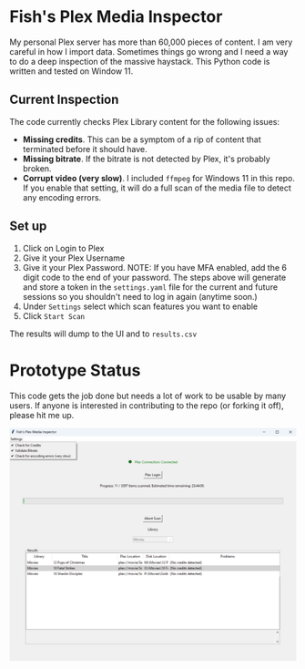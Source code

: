 # Fish's Plex Media Inspector
My personal Plex server has more than 60,000 pieces of content. I am very careful in how I import data. Sometimes things go wrong and I need a way to do a deep inspection of the massive haystack. This Python code is written and tested on Window 11. 

## Current Inspection
The code currently checks Plex Library content for the following issues:
- **Missing credits**. This can be a symptom of a rip of content that terminated before it should have.
- **Missing bitrate**. If the bitrate is not detected by Plex, it's probably broken.
- **Corrupt video (very slow)**. I included `ffmpeg` for Windows 11 in this repo. If you enable that setting, it will do a full scan of the media file to detect any encoding errors.

## Set up
1) Click on Login to Plex
2) Give it your Plex Username
3) Give it your Plex Password. NOTE: If you have MFA enabled, add the 6 digit code to the end of your password.
The steps above will generate and store a token in the `settings.yaml` file for the current and future sessions so you shouldn't need to log in again (anytime soon.)
4) Under `Settings` select which scan features you want to enable
5) Click `Start Scan`

The results will dump to the UI and to `results.csv`

# Prototype Status
This code gets the job done but needs a lot of work to be usable by many users. If anyone is interested in contributing to the repo (or forking it off), please hit me up.

![Logo](logo.jpg)





